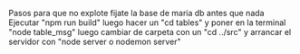 Pasos para que no explote 
fijate la base de maria db 
antes que nada Ejecutar 
"npm run build" luego hacer un "cd tables" y poner en la terminal "node table_msg" luego cambiar de carpeta con un "cd ../src" y arrancar el servidor con "node server o nodemon server"